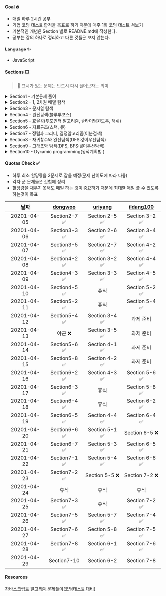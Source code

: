 #### Goal 🔥

- 매일 하루 2시간 공부
- 기업 코딩 테스트 합격을 목표로 하기 때문에 매주 1회 코딩 테스트 쳐보기
- 기본적인 개념은 Section 별로 README.md에 작성한다.
- 공부는 강의 하나로 정리하고 다른 것들은 보지 않는다.

#### Language ✨

- JavaScript

#### Sections 🎞

> 💊 표시가 있는 문제는 반드시 다시 풀어보자는 의미

<details>
<summary>
Section1 - 기본문제 풀이
</summary>

- [x] 1. 세 수 중 최솟값
- [x] 2. 삼각형 판별하기
- [x] 3. 연필개수
- [x] 4. 1부터 N까지의 합
- [x] 5. 최솟값 구하기
- [ ] [보충] 내장함수로 최솟값, 최댓값 구하기
- [x] 6. 홀수
- [x] 7. 10부제
- [x] 8. 일곱난쟁이
- [x] 9. A를 #으로
- [x] 10. 문자 찾기
- [x] 11. 대문자 찾기
- [x] 12. 대문자로 통일
- [x] 13. 대소문자변환
- [x] 14. 가장 긴 문자열
- [x] 15. 가운데 문자 출력(substring, substr(얘는 쓰면 안됨))
- [x] 16. 중복문자제거(indexOf)
- [x] 17. 중복단어제거

</details>

<details>
<summary>
Section2 - 1, 2차원 배열 탐색
</summary>

- [x] 1. 큰 수 출력하기
- [x] 2. 보이는 학생
- [x] 3. 가위바위보
- [x] 4. 점수 계산
- [x] 5. 등수구하기
- [x] 6. 격자판 최대합
- [x] 7. 봉우리

</details>

<details>
<summary>
Section3 - 문자열 탐색
</summary>

- [x] 1. 회문문자열
- [x] 2. 유효한 팰린드롬
- [x] 3. 숫자만 추출
- [x] 4. 가장 짧은 문자거리
- [x] 5. 문자열 압축

</details>

<details>
<summary>
Section4 - 완전탐색(블루투포스)
</summary>

- [x] 1. 자릿수의 합
- [x] 2. 뒤집은 소수 💊
- [x] 3. 멘토링 💊
- [x] 4. 졸업선물 💊
- [x] 5. K번째 큰 수

</details>

<details>
<summary>
Section5 - 효율성(투포인터 알고리즘, 슬라이딩윈도우, 해쉬)
</summary>

- [x] 1. 두 배열 합치기
- [x] 2. 공통원소 구하기
- [x] 3. 연속 부분수열 1 💊
- [x] 4. 연속 부분수열 2 💊
- [x] 5. 최대 매출
- [x] 6. 학급 회장(해쉬) 💊
- [x] 7. 아나그램(해쉬)
- [x] 8. 모든 아나그램 찾기(해쉬, 투포인터, 슬라이딩 윈도우) 💊

</details>

<details>
<summary>
Section6 - 자료구조(스택, 큐)
</summary>

- [x] 1. 올바른 괄호 💊
- [x] 2. 괄호문자제거 💊
- [x] 3. 크레인 인형뽑기(카카오 기출) 💊
- [x] 4. 후위식 연산(postfix)
- [x] 5. 쇠막대기 💊
- [x] 6. 공주 구하기 💊
- [x] 7. 교육과정 설계

</details>

<details>
<summary>
Section7 - 정렬과 그리디, 결정알고리즘(이분검색)
</summary>

- [x] 1. 선택 정렬
- [x] 2. 버블 정렬
- [x] 3. 구글 인터뷰(Special Sort)
- [x] 4. 삽입 정렬
- [x] 5. Least Recently Used(카카오 캐시 문제 변형) 💊
- [x] 6. 장난꾸러기 현수
- [x] 7. 좌표 정렬
- [x] 8. 회의실 배정
- [x] 9. 결혼식
- [x] 10. 이분검색

</details>

<details>
<summary>
Section8 - 재귀함수와 완전탐색(DFS:깊이우선탐색)
</summary>
</details>

<details>
<summary>
Section9 - 그래프와 탐색(DFS, BFS:넓이우선탐색)
</summary>
</details>

<details>
<summary>
Section10 - Dynamic programming(동적계획법 )
</summary>
</details>

#### Quotas Check ✅

- 하루 최소 할당량을 2문제로 잡을 예정(문제 난이도에 따라 다름)
- 각자 푼 문제들은 깃헙에 정리
- 할당량을 채우지 못해도 매일 하는 것이 중요하기 때문에 최대한 매일 풀 수 있도록 하는것이 목표

|    날짜     | [dongwoo](./README.md) | [uriyang](https://github.com/uriyang/Algorithm) | [ildang100](https://github.com/ildang100/team_study_algorithm) |
| :---------: | :--------------------: | :---------------------------------------------: | :------------------------------------------------------------: |
| 20201-04-05 |     Section2-7 ✅      |                 Section 2-5 ✅                  |                         Section 3-2 ✅                         |
| 20201-04-06 |     Section3-3 ✅      |                 Section 2-6 ✅                  |                         Section 3-4 ✅                         |
| 20201-04-07 |     Section3-5 ✅      |                 Section 2-7 ✅                  |                         Section 4-2 ✅                         |
| 20201-04-08 |     Section4-2 ✅      |                 Section 3-2 ✅                  |                         Section 4-4 ✅                         |
| 20201-04-09 |     Section4-3 ✅      |                 Section 3-3 ✅                  |                         Section 4-5 ✅                         |
| 20201-04-10 |     Section4-5 ✅      |                      휴식                       |                         Section 5-2 ✅                         |
| 20201-04-11 |     Section5-2 ✅      |                      휴식                       |                         Section 5-4 ✅                         |
| 20201-04-12 |     Section5-4 ✅      |                 Section 3-4 ✅                  |                           과제 준비                            |
| 20201-04-13 |        야근 ❌         |                 Section 3-5 ✅                  |                           과제 준비                            |
| 20201-04-14 |     Section5-6 ✅      |                 Section 4-1 ✅                  |                           과제 준비                            |
| 20201-04-15 |     Section5-8 ✅      |                 Section 4-2 ✅                  |                           과제 준비                            |
| 20201-04-16 |     Section6-2 ✅      |                 Section 4-3 ✅                  |                         Section 5-6 ✅                         |
| 20201-04-17 |     Section6-3 ✅      |                      휴식                       |                         Section 5-8 ✅                         |
| 20201-04-18 |     Section6-4 ✅      |                      휴식                       |                         Section 6-2 ✅                         |
| 20201-04-19 |     Section6-5 ✅      |                 Section 4-4 ✅                  |                         Section 6-4 ✅                         |
| 20201-04-20 |     Section6-6 ✅      |                 Section 5-1 ✅                  |                         Section 6-5 ❌                         |
| 20201-04-21 |     Section6-7 ✅      |                 Section 5-3 ✅                  |                         Section 6-5 ✅                         |
| 20201-04-22 |     Section7-1 ✅      |                 Section 5-4 ✅                  |                         Section 6-6 ✅                         |
| 20201-04-23 |     Section7-2 ✅      |                 Section 5-5 ❌                  |                         Section 7-2 ❌                         |
| 20201-04-24 |          휴식          |                      휴식                       |                              휴식                              |
| 20201-04-25 |     Section7-3 ✅      |                      휴식                       |                         Section 7-2 ✅                         |
| 20201-04-26 |     Section7-5 ✅      |                 Section 5-7 ✅                  |                         Section 7-4 ✅                         |
| 20201-04-27 |     Section7-6 ✅      |                 Section 5-8 ✅                  |                         Section 7-5 ✅                         |
| 20201-04-28 |     Section7-8 ✅      |                 Section 6-1 ✅                  |                         Section 7-6 ✅                         |
| 20201-04-29 |      Section7-10       |                   Section 6-2                   |                          Section 7-8                           |

#### Resources

[자바스크립트 알고리즘 문제풀이(코딩테스트 대비)](https://www.inflearn.com/course/%EC%9E%90%EB%B0%94%EC%8A%A4%ED%81%AC%EB%A6%BD%ED%8A%B8-%EC%95%8C%EA%B3%A0%EB%A6%AC%EC%A6%98-%EB%AC%B8%EC%A0%9C%ED%92%80%EC%9D%B4/dashboard)
